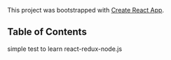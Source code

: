 This project was bootstrapped with [Create React App](https://github.com/facebookincubator/create-react-app).



## Table of Contents

simple test to learn react-redux-node.js
